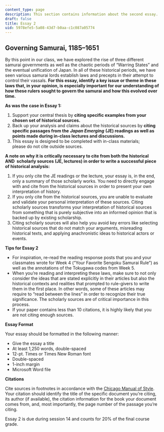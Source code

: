 ```yaml
---
content_type: page
description: This section contains information about the second essay.
draft: false
title: Essay 2
uid: 5978efe5-5a08-43d7-b0aa-c1c087a05774
---
```

## Governing Samurai, 1185–1651

By this point in our class, we have explored the rise of three different samurai governments as well as the chaotic periods of “Warring States” and the eventual unification of Japan. In all of these historical periods, we have seen various samurai lords establish laws and precepts in their attempt to control their vassals. **For this essay, identify a key issue or theme in these laws that, in your opinion, is especially important for our understanding of how these rulers sought to govern the samurai and how this evolved over time.**

**As was the case in Essay 1:**

1. Support your central thesis by **citing specific examples from your chosen set of historical sources.**
2. Back up your analysis and claims about the historical sources by **citing specific passages from the** ***Japan Emerging*** **(JE) readings as well as points made during in-class lectures and discussions.**
3. This essay is designed to be completed with in-class materials; please do not cite outside sources.

**A note on why it is critically necessary to cite from both the historical AND  scholarly sources (JE, lectures) in order to write a successful piece of historical analysis:**

1. If you only cite the JE readings or the lecture, your essay is, in the end, only a summary of those scholarly works. You need to directly engage with and cite from the historical sources in order to present your own interpretation of history.
2. If you only cite from the historical sources, you are unable to evaluate and validate your personal interpretation of these sources. Citing scholarly sources transforms your interpretation of historical sources from something that is purely subjective into an informed opinion that is backed up by existing scholarship.
3. Citing scholarly sources will also help you avoid key errors like selecting historical sources that do not match your arguments, misreading historical texts, and applying anachronistic ideas to historical actors or events.

**Tips for Essay 2**

- For inspiration, re-read the reading response posts that you and your classmates wrote for Week 4 (“Your Favorite Sengoku Samurai Rule”) as well as the annotations of the Tokugawa codes from Week 5.
- When you’re reading and interpreting these laws, make sure to not only consider the ideas that are stated explicitly in their articles but also the historical contexts and realities that prompted to rule-givers to write them in the first place. In other words, some of these articles may require to “read between the lines” in order to recognize their true significance. The scholarly sources are of critical importance in this process.
- If your paper contains less than 10 citations, it is highly likely that you are not citing enough sources.

**Essay Format**

Your essay should be formatted in the following manner:

- Give the essay a title
- At least 1,250 words, double-spaced
- 12-pt. Times or Times New Roman font
- Double-spaced
- 1-inch margin
- Microsoft Word file

**Citations**

Cite sources in footnotes in accordance with the [Chicago Manual of Style](https://www.chicagomanualofstyle.org/home.html). Your citation should identify the title of the specific document you’re citing, its author (if available), the citation information for the book your document comes from, and, most importantly, the page number of the passage you’re citing.

Essay 2 is due during session 14 and counts for 20% of the final course grade.